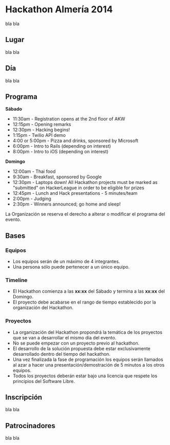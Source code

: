 Hackathon Almería 2014
======================

bla bla

Lugar
-----

bla bla

Día
---

bla bla

Programa
--------

**Sábado**
  * 11:30am - Registration opens at the 2nd floor of AKW
  * 12:15pm - Opening remarks
  * 12:30pm - Hacking begins!
  * 1:15pm - Twilio API demo
  * 4:00 or 5:00pm - Pizza and drinks, sponsored by Microsoft
  * 6:00pm - Intro to Rails (depending on interest)
  * 8:00pm - Intro to iOS (depending on interest)

**Domingo**
  * 12:00am - Thai food
  * 9:30am - Breakfast, sponsored by Google
  * 12:30pm - Laptops down! All Hackathon projects must be marked as "submitted" on HackerLeague in order to be eligible for prizes
  * 12:45pm - Lunch and Hack presentations - 5 minutes/team
  * 2:00pm - Judging
  * 2:30pm - Winners announced; go home and sleep!

La Organización se reserva el derecho a alterar o modificar el programa del evento.

Bases
-----

### Equipos
* Los equipos serán de un máximo de 4 integrantes. 
* Una persona sólo puede pertenecer a un único equipo.

### Timeline
* El Hackathon comienza a las **xx:xx** del Sábado y termina a las **xx:xx** del Domingo.
* El proyecto debe acabarse en el rango de tiempo establecido por la organización del Hackathon.

### Proyectos
* La organización del Hackathon propondrá la temática de los proyectos que se van a desarrollar el mismo día del evento.
* No se puede empezar con un proyecto previo al hackathon. 
* El desarrollo de la solución propuesta debe estar exclusivamente desarrollado dentro del tiempo del hackathon.
* Una vez finalizada la fase de programación los equipos serán llamados al azar a hacer una presentación/demostración de 5 minutos a los otros equipos.
* Todos los proyectos deberán estar bajo una licencia que respete los principios del Software Libre.


Inscripción
------------

bla bla

Patrocinadores
--------------

bla bla

